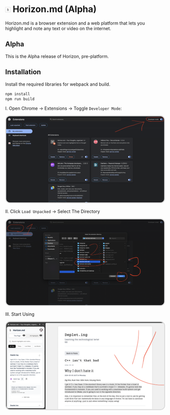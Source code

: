 # <img src="./.git-assets/img/logo.png" style="border: 1px solid Gainsboro; width: 15px;"> Horizon.md (Alpha)

Horizon.md is a browser extension and a web platform that lets you highlight and note any text or video on the internet.

## Alpha

This is the Alpha release of Horizon, pre-platform.

## Installation

Install the required libraries for webpack and build.

```
npm install
npm run build
```

I. Open Chrome -> Extensions -> Toggle `Developer Mode`:

<img src="./.git-assets/img/1.png" style="border: 3px solid Gainsboro; border-radius: 15px;">

II. Click `Load Unpacked` -> Select The Directory

<img src="./.git-assets/img/2.png" style="border: 3px solid Gainsboro; border-radius: 15px;">

III. Start Using

<img src="./.git-assets/img/3.png" style="border: 3px solid Gainsboro; border-radius: 15px;">